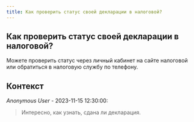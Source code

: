 ```yaml
---
title: Как проверить статус своей декларации в налоговой?
---
```


## Как проверить статус своей декларации в налоговой?

Можете проверить статус через личный кабинет на сайте налоговой или обратиться в налоговую службу по телефону.

## Контекст

_Anonymous User_ - 2023-11-15 12:30:00:

> Интересно, как узнать, сдана ли декларация.

